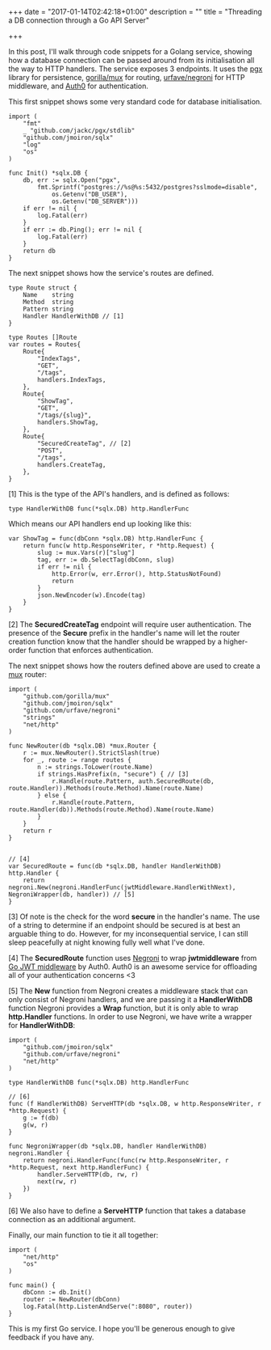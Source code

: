 +++
date = "2017-01-14T02:42:18+01:00"
description = ""
title = "Threading a DB connection through a Go API Server"

+++

In this post, I'll walk through code snippets for a Golang service, showing how a database connection can be passed around from its initialisation all the way to HTTP handlers. The service exposes 3 endpoints. It uses the [pgx](https://github.com/jackc/pgx) library for persistence, [gorilla/mux](https://github.com/jackc/pgx) for routing, [urfave/negroni](https://github.com/urfave/negroni) for HTTP middleware, and [Auth0](https://auth0.com/) for authentication.

This first snippet shows some very standard code for database initialisation.
```
import (
	"fmt"
	_ "github.com/jackc/pgx/stdlib"
	"github.com/jmoiron/sqlx"
	"log"
	"os"
)

func Init() *sqlx.DB {
	db, err := sqlx.Open("pgx",
		fmt.Sprintf("postgres://%s@%s:5432/postgres?sslmode=disable",
			os.Getenv("DB_USER"),
			os.Getenv("DB_SERVER")))
	if err != nil {
		log.Fatal(err)
	}
	if err := db.Ping(); err != nil {
		log.Fatal(err)
	}
	return db
}
```
The next snippet shows how the service's routes are defined.
```
type Route struct {
	Name    string
	Method  string
	Pattern string
	Handler HandlerWithDB // [1]
}

type Routes []Route
var routes = Routes{
	Route{
		"IndexTags",
		"GET",
		"/tags",
		handlers.IndexTags,
	},
	Route{
		"ShowTag",
		"GET",
		"/tags/{slug}",
		handlers.ShowTag,
	},
	Route{
		"SecuredCreateTag", // [2]
		"POST",
		"/tags",
		handlers.CreateTag,
	},
}
```
[1] This is the type of the API's handlers, and is defined as follows:

	type HandlerWithDB func(*sqlx.DB) http.HandlerFunc

Which means our API handlers end up looking like this:
```
var ShowTag = func(dbConn *sqlx.DB) http.HandlerFunc {
	return func(w http.ResponseWriter, r *http.Request) {
		slug := mux.Vars(r)["slug"]
		tag, err := db.SelectTag(dbConn, slug)
		if err != nil {
			http.Error(w, err.Error(), http.StatusNotFound)
			return
		}
		json.NewEncoder(w).Encode(tag)
	}
}
```

[2] The __SecuredCreateTag__ endpoint will require user authentication. The presence of the __Secure__ prefix in the handler's name will let the router creation function know that the handler should be wrapped by a higher-order function that enforces authentication.

The next snippet shows how the routers defined above are used to create a [mux](www.gorillatoolkit.org/pkg/mux) router:
```
import (
	"github.com/gorilla/mux"
	"github.com/jmoiron/sqlx"
	"github.com/urfave/negroni"
	"strings"
	"net/http"
)

func NewRouter(db *sqlx.DB) *mux.Router {
	r := mux.NewRouter().StrictSlash(true)
	for _, route := range routes {
		n := strings.ToLower(route.Name)
		if strings.HasPrefix(n, "secure") { // [3]
			r.Handle(route.Pattern, auth.SecuredRoute(db, route.Handler)).Methods(route.Method).Name(route.Name)
		} else {
			r.Handle(route.Pattern, route.Handler(db)).Methods(route.Method).Name(route.Name)
		}
	}
	return r
}


// [4]
var SecuredRoute = func(db *sqlx.DB, handler HandlerWithDB) http.Handler {
	return negroni.New(negroni.HandlerFunc(jwtMiddleware.HandlerWithNext), NegroniWrapper(db, handler)) // [5]
}
```
[3] Of note is the check for the word __secure__ in the handler's name. The use of a string to determine if an endpoint should be secured is at best an arguable thing to do. However, for my  inconsequential service, I can still sleep peacefully at night knowing fully well what I've done.

[4] The __SecuredRoute__ function uses [Negroni](https://github.com/urfave/negroni) to wrap __jwtmiddleware__ from [Go JWT middleware](https://github.com/auth0/go-jwt-middleware) by Auth0. Auth0 is an awesome service for offloading all of your authentication concerns <3

[5] The __New__ function from Negroni creates a middleware stack that can only consist of Negroni handlers, and we are passing it a __HandlerWithDB__ function Negroni provides a __Wrap__ function, but it is only able to wrap __http.Handler__ functions. In order to use Negroni, we have write a wrapper for __HandlerWithDB__:
```
import (
	"github.com/jmoiron/sqlx"
	"github.com/urfave/negroni"
	"net/http"
)

type HandlerWithDB func(*sqlx.DB) http.HandlerFunc

// [6]
func (f HandlerWithDB) ServeHTTP(db *sqlx.DB, w http.ResponseWriter, r *http.Request) {
	g := f(db)
	g(w, r)
}

func NegroniWrapper(db *sqlx.DB, handler HandlerWithDB) negroni.Handler {
	return negroni.HandlerFunc(func(rw http.ResponseWriter, r *http.Request, next http.HandlerFunc) {
		handler.ServeHTTP(db, rw, r)
		next(rw, r)
	})
}
```
[6] We also have to define a __ServeHTTP__ function that takes a database connection as an additional argument.

Finally, our main function to tie it all together:
```
import (
	"net/http"
	"os"
)

func main() {
	dbConn := db.Init()
	router := NewRouter(dbConn)
	log.Fatal(http.ListenAndServe(":8080", router))
}
```
This is my first Go service. I hope you'll be generous enough to give feedback if you have any.
